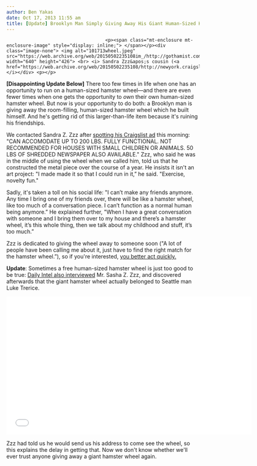 ```yaml
---
author: Ben Yakas
date: Oct 17, 2013 11:55 am
title: [Update] Brooklyn Man Simply Giving Away His Giant Human-Sized Hamster Wheel
---
```


	
										<p><span class="mt-enclosure mt-enclosure-image" style="display: inline;"> </span></p><div class="image-none"> <img alt="101713wheel.jpeg" src="https://web.archive.org/web/20150502235108im_/http://gothamist.com/attachments/byakas/101713wheel.jpeg" width="640" height="426"> <br> <i> Sandra Zzz&apos;s cousin (<a href="https://web.archive.org/web/20150502235108/http://newyork.craigslist.org/brk/zip/4133843238.html">via</a>)</i></div> <p></p>

<p><strong>[Disappointing Update Below]</strong> There too few times in life when one has an opportunity to run on a human-sized hamster wheel&#x2014;and there are even fewer times when one gets the opportunity to <em>own</em> their own human-sized hamster wheel. But now is your opportunity to do both: a Brooklyn man is giving away the room-filling, human-sized hamster wheel which he built himself. And he&apos;s getting rid of this larger-than-life item because it&apos;s ruining his friendships.</p>

<p>We contacted Sandra Z. Zzz after <a href="https://web.archive.org/web/20150502235108/http://newyork.craigslist.org/brk/zip/4133843238.html">spotting his Craigslist ad</a> this morning: &quot;CAN ACCOMODATE UP TO 200 LBS. FULLY FUNCTIONAL. NOT RECOMMENDED FOR HOUSES WITH SMALL CHILDREN OR ANIMALS. 50 LBS OF SHREDDED NEWSPAPER ALSO AVAILABLE.&quot; Zzz, who said he was in the middle of using the wheel when we called him, told us that he constructed the metal piece over the course of a year. He insists it isn&apos;t an art project: &quot;I made made it so that I could run in it,&#x201D; he said. &quot;Exercise, novelty fun.&quot;</p>

<p>Sadly, it&apos;s taken a toll on his social life: &quot;I can&#x2019;t make any friends anymore. Any time I bring one of my friends over, there will be like a hamster wheel, like too much of a conversation piece. I can&#x2019;t function as a normal human being anymore.&#x201D; He explained further, &quot;When I have a great conversation with someone and I bring them over to my house and there&#x2019;s a hamster wheel, it&#x2019;s this whole thing, then we talk about my childhood and stuff, it&#x2019;s too much.&#x201D;</p>

<p>Zzz is dedicated to giving the wheel away to someone soon (&quot;A lot of people have been calling me about it, just have to find the right match for the hamster wheel.&#x201D;), so if you&apos;re interested, <a href="https://web.archive.org/web/20150502235108/http://newyork.craigslist.org/brk/zip/4133843238.html">you better act quickly.</a></p>

<p><strong>Update</strong>: Sometimes a free human-sized hamster wheel is just too good to be true: <a href="https://web.archive.org/web/20150502235108/http://nymag.com/daily/intelligencer/2013/10/human-size-hamster-wheel-craigslist-brooklyn.html">Daily Intel also interviewed</a> Mr. Sasha Z. Zzz, and discovered afterwards that the giant hamster wheel actually belonged to Seattle man Luke Trerice. </p>

<p><iframe width="640" height="360" src="//web.archive.org/web/20150502235108if_/http://www.youtube.com/embed/HRCNVW-xB8Q" frameborder="0" allowfullscreen></iframe></p>

<p>Zzz had told us he would send us his address to come see the wheel, so this explains the delay in getting that. Now we don&apos;t know whether we&apos;ll ever trust anyone giving away a giant hamster wheel again.</p>					
										
									
				